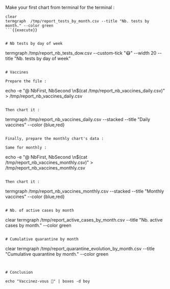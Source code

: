 Make your first chart from terminal for the terminal :

```
clear
termgraph  /tmp/report_tests_by_month.csv --title "Nb. tests by month." --color green
```{{execute}}


# Nb tests by day of week

```
termgraph /tmp/report_nb_tests_dow.csv --custom-tick "😷" --width 20 --title "Nb. tests by day of week"
```{{execute}}

# Vaccines

Prepare the file :

```
echo -e "@ NbFirst, NbSecond \n$(cat /tmp/report_nb_vaccines_daily.csv)" > /tmp/report_nb_vaccines_daily.csv
```{{execute}}

Then chart it :

```
termgraph /tmp/report_nb_vaccines_daily.csv --stacked --title "Daily vaccines" --color {blue,red}
```{{execute}}

Finally, prepare the monthly chart's data :

Same for monthly :

```
echo -e "@ NbFirst, NbSecond \n$(cat /tmp/report_nb_vaccines_monthly.csv)" > /tmp/report_nb_vaccines_monthly.csv
```{{execute}}

Then chart it :

```
termgraph /tmp/report_nb_vaccines_monthly.csv --stacked --title "Monthly vaccines" --color {blue,red}
```{{execute}}

# Nb. of active cases by month

```
clear
termgraph  /tmp/report_active_cases_by_month.csv --title "Nb. active cases by month." --color green
```{{execute}}

# Cumulative quarantine by month

```
clear
termgraph  /tmp/report_quarantine_evolution_by_month.csv --title "Cumulative quarantine by month." --color green
```{{execute}}


# Conclusion

echo "Vaccinez-vous 🙌" | boxes -d boy